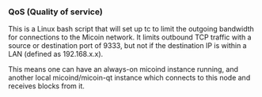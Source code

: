 ### QoS (Quality of service) ###

This is a Linux bash script that will set up tc to limit the outgoing bandwidth for connections to the Micoin network. It limits outbound TCP traffic with a source or destination port of 9333, but not if the destination IP is within a LAN (defined as 192.168.x.x).

This means one can have an always-on micoind instance running, and another local micoind/micoin-qt instance which connects to this node and receives blocks from it.
